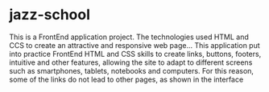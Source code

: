 # jazz-school
This is a FrontEnd application project. The technologies used HTML and CCS to create an attractive
and responsive web page... 
This application put into practice FrontEnd HTML and CSS skills to create links, buttons, footers,
intuitive and other features, allowing the site to adapt to different screens such as smartphones,
tablets, notebooks and computers.
For this reason, some of the links do not lead to other pages, as shown in the interface
